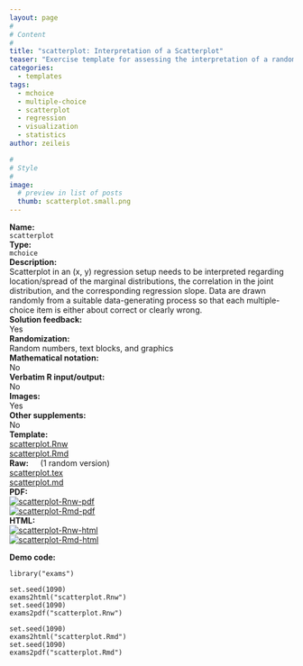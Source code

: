 ```yaml
---
layout: page
#
# Content
#
title: "scatterplot: Interpretation of a Scatterplot"
teaser: "Exercise template for assessing the interpretation of a randomly-generated scatterplot regarding the joint and marginal distributions."
categories:
  - templates
tags:
  - mchoice
  - multiple-choice
  - scatterplot
  - regression
  - visualization
  - statistics
author: zeileis

#
# Style
#
image:
  # preview in list of posts
  thumb: scatterplot.small.png
---
```


<div class='row t1 b1'>
  <div class='medium-4 columns'><b>Name:</b></div>
  <div class='medium-8 columns'><code class="highlighter-rouge">scatterplot</code></div>
</div>
<div class='row t1 b1'>
  <div class='medium-4 columns'><b>Type:</b></div>
  <div class='medium-8 columns'><code class="highlighter-rouge">mchoice</code></div> <!-- FIXME: href -->
</div>


<div class='row t20 b1'>
  <div class='medium-4 columns'><b>Description:</b></div>
  <div class='medium-8 columns'>Scatterplot in an (x, y) regression setup needs to be interpreted regarding location/spread of the marginal distributions, the correlation in the joint distribution, and the corresponding regression slope. Data are drawn randomly from a suitable data-generating process so that each multiple-choice item is either about correct or clearly wrong.</div>
</div>
<div class='row t1 b1'>
  <div class='medium-4 columns'><b>Solution feedback:</b></div>
  <div class='medium-8 columns'>Yes</div>
</div>
<div class='row t1 b1'>
  <div class='medium-4 columns'><b>Randomization:</b></div>
  <div class='medium-8 columns'>Random numbers, text blocks, and graphics</div>
</div>
<div class='row t1 b1'>
  <div class='medium-4 columns'><b>Mathematical notation:</b></div>
  <div class='medium-8 columns'>No</div>
</div>
<div class='row t1 b1'>
  <div class='medium-4 columns'><b>Verbatim R input/output:</b></div>
  <div class='medium-8 columns'>No</div>
</div>
<div class='row t1 b1'>
  <div class='medium-4 columns'><b>Images:</b></div>
  <div class='medium-8 columns'>Yes</div>
</div>
<div class='row t1 b1'>
  <div class='medium-4 columns'><b>Other supplements:</b></div>
  <div class='medium-8 columns'>No</div>
</div>

<div class='row t20 b1'>
  <div class='medium-4 columns'><b>Template:</b></div>
  <div class='medium-4 columns'><a href="{{ site.url }}/assets/posts/2017-08-14-scatterplot//scatterplot.Rnw">scatterplot.Rnw</a></div>
  <div class='medium-4 columns'><a href="{{ site.url }}/assets/posts/2017-08-14-scatterplot//scatterplot.Rmd">scatterplot.Rmd</a></div>
</div>
<div class='row t1 b1'>
  <div class='medium-4 columns'><b>Raw:</b> (1 random version)</div>
  <div class='medium-4 columns'><a href="{{ site.url }}/assets/posts/2017-08-14-scatterplot//scatterplot.tex">scatterplot.tex</a></div>
  <div class='medium-4 columns'><a href="{{ site.url }}/assets/posts/2017-08-14-scatterplot//scatterplot.md" >scatterplot.md</a></div>
</div>
<div class='row t1 b1'>
  <div class='medium-4 columns'><b>PDF:</b></div>
  <div class='medium-4 columns'><a href="{{ site.url }}/assets/posts/2017-08-14-scatterplot//scatterplot-Rnw.pdf"><img src="{{ site.url }}/assets/posts/2017-08-14-scatterplot//scatterplot-Rnw-pdf.png" alt="scatterplot-Rnw-pdf"/></a></div>
  <div class='medium-4 columns'><a href="{{ site.url }}/assets/posts/2017-08-14-scatterplot//scatterplot-Rmd.pdf"><img src="{{ site.url }}/assets/posts/2017-08-14-scatterplot//scatterplot-Rmd-pdf.png" alt="scatterplot-Rmd-pdf"/></a></div>
</div>
<div class='row t1 b20'>
  <div class='medium-4 columns'><b>HTML:</b></div>
  <div class='medium-4 columns'><a href="{{ site.url }}/assets/posts/2017-08-14-scatterplot//scatterplot-Rnw.html"><img src="{{ site.url }}/assets/posts/2017-08-14-scatterplot//scatterplot-Rnw-html.png" alt="scatterplot-Rnw-html"/></a></div>
  <div class='medium-4 columns'><a href="{{ site.url }}/assets/posts/2017-08-14-scatterplot//scatterplot-Rmd.html"><img src="{{ site.url }}/assets/posts/2017-08-14-scatterplot//scatterplot-Rmd-html.png" alt="scatterplot-Rmd-html"/></a></div>
</div>



**Demo code:**

<pre><code class="prettyprint ">library(&quot;exams&quot;)

set.seed(1090)
exams2html(&quot;scatterplot.Rnw&quot;)
set.seed(1090)
exams2pdf(&quot;scatterplot.Rnw&quot;)

set.seed(1090)
exams2html(&quot;scatterplot.Rmd&quot;)
set.seed(1090)
exams2pdf(&quot;scatterplot.Rmd&quot;)</code></pre>
